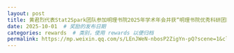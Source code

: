 ```yaml
---
layout: post  
title: 黄君烈代表Stat2Spark团队参加明理书院2025年学术年会并获“明理书院优秀科研团队奖  # 奖励名称
date: 2025-10-01  # 奖励的发布日期
categories: rewards  # 类别，使用 rewards 以便归档
permalink: https://mp.weixin.qq.com/s/LEnJWeN-nbosP2ZigYn-pQ?scene=1&click_id=1
---
```


